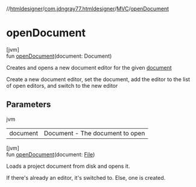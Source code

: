 //[htmldesigner](../../../index.md)/[com.jdngray77.htmldesigner](../index.md)/[MVC](index.md)/[openDocument](open-document.md)

# openDocument

[jvm]\
fun [openDocument](open-document.md)(document: Document)

Creates and opens a new document editor for the given [document](open-document.md)

Create a new document editor, set the document, add the editor to the list of open editors, and switch to the new editor

## Parameters

jvm

| | |
|---|---|
| document | Document - The document to open |

[jvm]\
fun [openDocument](open-document.md)(document: [File](https://docs.oracle.com/javase/8/docs/api/java/io/File.html))

Loads a project document from disk and opens it.

If there's already an editor, it's switched to. Else, one is created.
